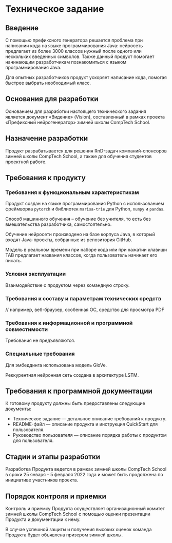 # Техническое задание
 
## Введение
 
С помощью префиксного генератора решается проблема при написании кода на языке программирования Java: нейросеть предлагает из более 3000 классов нужный после одного или нескольких введенных символов. Также данный продукт помогает начинающим разработчикам познакомиться с языком программирования Java.

Для опытных разработчиков продукт ускоряет написание кода, помогая быстрее выбрать необходимый класс.
  
## Основания для разработки
 
Основанием для разработки настоящего технического задания является документ «Видение» (Vision), составленный в рамках проекта «Префиксный нейрогенератор» зимней школы CompTech School.
 
## Назначение разработки
 
Продукт разрабатывается для решения RnD-задач компаний-спонсоров зимней школы CompTech School, а также для обучения студентов проектной работе.
 
## Требования к продукту
 
### Требования к функциональным характеристикам
 
Продукт создан на языке программирования Python с использованием фреймворка `pytorch` и библиотек `marisa-trie` для Python, `numpy` и `pandas`. 

Способ машинного обучения – обучение без учителя, то есть без вмешательства разработчика, самостоятельно.  

Обучение нейросети производено на базе корпуса Java, в который входят Java-проекты, собранные из репозитория GitHub.

Модель в реальном времени при наборе кода или при нажатии клавиши TAB предлагает названия классов, когда пользователь начинает его писать.
 
### Условия эксплуатации
 
Взаимодействие с продуктом через командную строку.

### Требования к составу и параметрам технических средств
 
// например, веб-браузер, особенная ОС, средство для просмотра PDF
 
### Требования к информационной и программной совместимости
 
Требования не предъявляются.
 
### Специальные требования
 
Для эмбеддинга использована модель GloVe. 

Реккурентная нейронная сеть создана в архитектуре LSTM.  

## Требования к программной документации
 
К готовому продукту должны быть предоставлены следующие документы:

- Техническое задание — детальное описание требований к продукту.
- README-файл — описание продукта и инструкция QuickStart для пользователя.
- Руководство пользователя — описание порядка работы с продуктом для пользователя.
 
## Стадии и этапы разработки
 
Разработка Продукта ведется в рамках зимней школы CompTech School в сроки 25 января – 5 февраля 2022 года и может быть продолжена по инициативе участников проекта.
 
## Порядок контроля и приемки

Контроль и приемку Продукта осуществляет организационный комитет зимней школы CompTech School с помощью оценки презентации Продукта и документации к нему.

В случае успешной защиты и получения высоких оценок команда Продукта будет объявлена призером зимней школы.
